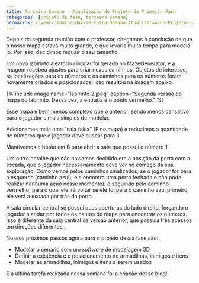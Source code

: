 ```yaml
---
title: Terceira Semana - Atualização do Projeto da Primeira Fase
categories: [projeto_de_fase, terceira_semana]
permalink: /:year/:month/:day/Terceira-Semana-Atualizacao-do-Projeto-da-Primeira-Fase.html
---
```


Depois da segunda reunião com o professor, chegamos à conclusão de que o nosso mapa estava muito grande, e que levaria muito tempo para modelá-lo. Por isso, decidimos reduzir o seu tamanho.

Um novo labirinto aleatório circular foi gerado no MazeGenerator, e a imagem recebeu ajustes para criar novos caminhos. Objetos de interesse, as localizações para os números e os caminhos para os números foram novamente criados e posicionados. Isso resultou na imagem abaixo:

{% include image name="labirinto 2.jpeg" caption="Segunda versão do mapa do labirinto. Dessa vez, a entrada é o ponto vermelho." %}

Esse mapa é bem menos complexo que o anterior, sendo menos cansativo para o jogador e mais simples de modelar.

Adicionamos mais uma "sala falsa" (F no mapa) e reduzimos a quantidade de números que o jogador deve buscar para 3.

Mantivemos o botão em B para abrir a sala que possui o número 1.

Um outro detalhe que não havíamos decidido era a posição da porta com a escada, que o jogador necessariamente deve ver no começo da sua exploração. Como vemos pelos caminhos sinalizados, se o jogador for para a esquerda (caminho azul), ele encontra uma porta fechada e não pode realizar nenhuma ação nesse momento); e seguindo pelo caminho vermelho, para o qual ele irá voltar se ele foi para o caminho azul primeiro, ele verá a escada por trás da porta.

A sala circular central só possui duas aberturas do lado direito, forçando o jogador a andar por todos os cantos do mapa para encontrar os números. Isso é diferente da sala central da versão anterior, que possuía três acessos em direções diferentes..

Nossos próximos passos agora para o projeto dessa fase são:

- Modelar o cenário com um _software_ de modelagem 3D
- Definir a existência e o posicionamento de armadilhas, inimigos e itens
- Modelar as armadilhas, inimigos e itens a serem usados

E a última tarefa realizada nessa semana foi a criação desse blog!
